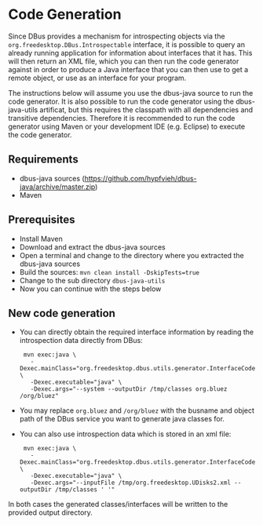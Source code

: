 # Code Generation


Since DBus provides a mechanism for introspecting objects via the
`org.freedesktop.DBus.Introspectable` interface, it is possible to query an
already running application for information about interfaces that it has.  This
will then return an XML file, which you can then run the code generator against
in order to produce a Java interface that you can then use to get a remote
object, or use as an interface for your program.

The instructions below will assume you use the dbus-java source to run the code generator.
It is also possible to run the code generator using the dbus-java-utils artificat, but this
requires the classpath with all dependencies and transitive dependencies.
Therefore it is recommended to run the code generator using Maven or your development IDE 
(e.g. Eclipse) to execute the code generator.

## Requirements
 * dbus-java sources (https://github.com/hypfvieh/dbus-java/archive/master.zip)
 * Maven

## Prerequisites
 * Install Maven
 * Download and extract the dbus-java sources
 * Open a terminal and change to the directory where you extracted the dbus-java sources
 * Build the sources: `mvn clean install -DskipTests=true`
 * Change to the sub directory `dbus-java-utils`
 * Now you can continue with the steps below 

## New code generation
 * You can directly obtain the required interface information by reading the introspection data directly from DBus:
 
        mvn exec:java \
          -Dexec.mainClass="org.freedesktop.dbus.utils.generator.InterfaceCodeGenerator" \
          -Dexec.executable="java" \
          -Dexec.args="--system --outputDir /tmp/classes org.bluez /org/bluez"	
          
 * You may replace  `org.bluez` and `/org/bluez` with the busname and object path of the DBus service 
 you want to generate java classes for.
          
 * You can also use introspection data which is stored in an xml file:
 
        mvn exec:java \
          -Dexec.mainClass="org.freedesktop.dbus.utils.generator.InterfaceCodeGenerator" \
          -Dexec.executable="java" \
          -Dexec.args="--inputFile /tmp/org.freedesktop.UDisks2.xml --outputDir /tmp/classes ' '"

In both cases the generated classes/interfaces will be written to the provided output directory.
